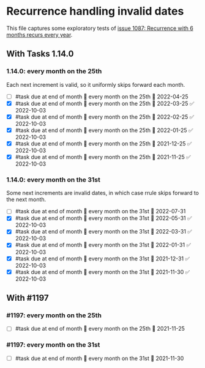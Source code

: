 
# Recurrence handling invalid dates

This file captures some exploratory tests of [issue 1087: Recurrence with 6 months recurs every year](https://github.com/obsidian-tasks-group/obsidian-tasks/issues/1087).

## With Tasks 1.14.0

### 1.14.0: every month on the 25th

Each next increment is valid, so it uniformly skips forward each month.

- [ ] #task due at end of month 🔁 every month on the 25th 📅 2022-04-25
- [x] #task due at end of month 🔁 every month on the 25th 📅 2022-03-25 ✅ 2022-10-03
- [x] #task due at end of month 🔁 every month on the 25th 📅 2022-02-25 ✅ 2022-10-03
- [x] #task due at end of month 🔁 every month on the 25th 📅 2022-01-25 ✅ 2022-10-03
- [x] #task due at end of month 🔁 every month on the 25th 📅 2021-12-25 ✅ 2022-10-03
- [x] #task due at end of month 🔁 every month on the 25th 📅 2021-11-25 ✅ 2022-10-03

### 1.14.0: every month on the 31st

Some next increments are invalid dates, in which case rrule skips forward to the next month.

- [ ] #task due at end of month 🔁 every month on the 31st 📅 2022-07-31
- [x] #task due at end of month 🔁 every month on the 31st 📅 2022-05-31 ✅ 2022-10-03
- [x] #task due at end of month 🔁 every month on the 31st 📅 2022-03-31 ✅ 2022-10-03
- [x] #task due at end of month 🔁 every month on the 31st 📅 2022-01-31 ✅ 2022-10-03
- [x] #task due at end of month 🔁 every month on the 31st 📅 2021-12-31 ✅ 2022-10-03
- [x] #task due at end of month 🔁 every month on the 31st 📅 2021-11-30 ✅ 2022-10-03

## With #1197

### #1197: every month on the 25th

- [ ] #task due at end of month 🔁 every month on the 25th 📅 2021-11-25

### #1197: every month on the 31st

- [ ] #task due at end of month 🔁 every month on the 31st 📅 2021-11-30
